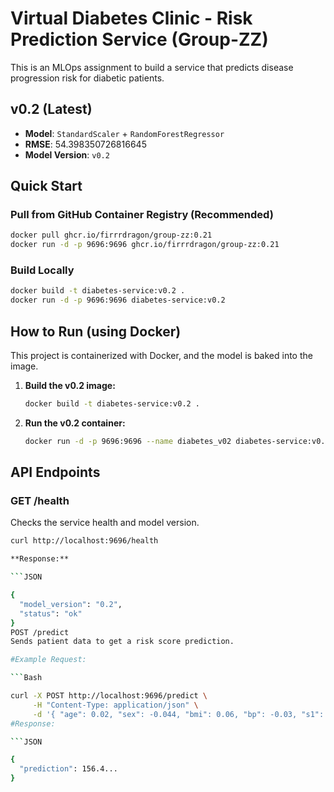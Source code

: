 # Virtual Diabetes Clinic - Risk Prediction Service (Group-ZZ)

This is an MLOps assignment to build a service that predicts disease progression risk for diabetic patients.

## v0.2 (Latest)
- **Model**: `StandardScaler` + `RandomForestRegressor`
- **RMSE**: 54.398350726816645
- **Model Version**: `v0.2`

## Quick Start

### Pull from GitHub Container Registry (Recommended)
```bash
docker pull ghcr.io/firrrdragon/group-zz:0.21
docker run -d -p 9696:9696 ghcr.io/firrrdragon/group-zz:0.21
```

### Build Locally
```bash
docker build -t diabetes-service:v0.2 .
docker run -d -p 9696:9696 diabetes-service:v0.2
```


## How to Run (using Docker)

This project is containerized with Docker, and the model is baked into the image.

1.  **Build the v0.2 image:**
    ```bash
    docker build -t diabetes-service:v0.2 .
    ```

2.  **Run the v0.2 container:**
    ```bash
    docker run -d -p 9696:9696 --name diabetes_v02 diabetes-service:v0.2
    ```

## API Endpoints

### GET /health
Checks the service health and model version.

```bash
curl http://localhost:9696/health

**Response:**

```JSON

{
  "model_version": "0.2",
  "status": "ok"
}
POST /predict
Sends patient data to get a risk score prediction.

#Example Request:

```Bash

curl -X POST http://localhost:9696/predict \
     -H "Content-Type: application/json" \
     -d '{ "age": 0.02, "sex": -0.044, "bmi": 0.06, "bp": -0.03, "s1": -0.02, "s2": 0.03, "s3": -0.02, "s4": 0.02, "s5": 0.02, "s6": -0.001 }'
#Response:

```JSON

{
  "prediction": 156.4... 
}
